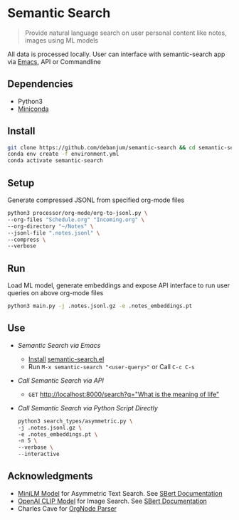 Semantic Search
===
> Provide natural language search on user personal content like notes, images using ML models

All data is processed locally. User can interface with semantic-search app via [Emacs](./interface/emacs/semantic-search.el), API or Commandline

Dependencies
----
  - Python3
  - [Miniconda](https://docs.conda.io/en/latest/miniconda.html#latest-miniconda-installer-links)

Install
---
  ```sh
  git clone https://github.com/debanjum/semantic-search && cd semantic-search
  conda env create -f environment.yml
  conda activate semantic-search
  ```

Setup
---
  Generate compressed JSONL from specified org-mode files
  ```sh
  python3 processor/org-mode/org-to-jsonl.py \
  --org-files "Schedule.org" "Incoming.org" \
  --org-directory "~/Notes" \
  --jsonl-file ".notes.jsonl" \
  --compress \
  --verbose
  ```

Run
---
  Load ML model, generate embeddings and expose API interface to run user queries on above org-mode files
  ```sh
  python3 main.py -j .notes.jsonl.gz -e .notes_embeddings.pt
  ```
    
Use
---
  - *Semantic Search via Emacs*
    - [Install](https://github.com/debanjum/semantic-search/tree/master/interface/emacs#installation) [semantic-search.el](./interface/emacs/semantic-search.el)
    - Run `M-x semantic-search "<user-query>"` or Call `C-c C-s`
  
  - *Call Semantic Search via API*
    - `GET` [http://localhost:8000/search?q="What is the meaning of life"](http://localhost:8000/search?q=%22what%20is%20the%20meaning%20of%20life%22)
  
  - *Call Semantic Search via Python Script Directly*
    ```sh
    python3 search_types/asymmetric.py \
    -j .notes.jsonl.gz \
    -e .notes_embeddings.pt \
    -n 5 \
    --verbose \
    --interactive
    ```

Acknowledgments
--
- [MiniLM Model](https://huggingface.co/sentence-transformers/msmarco-MiniLM-L-6-v3) for Asymmetric Text Search. See [SBert Documentation](https://www.sbert.net/examples/applications/retrieve_rerank/README.html)
- [OpenAI CLIP Model](https://github.com/openai/CLIP) for Image Search. See [SBert Documentation](https://www.sbert.net/examples/applications/image-search/README.html) 
- Charles Cave for [OrgNode Parser](http://members.optusnet.com.au/~charles57/GTD/orgnode.html)
